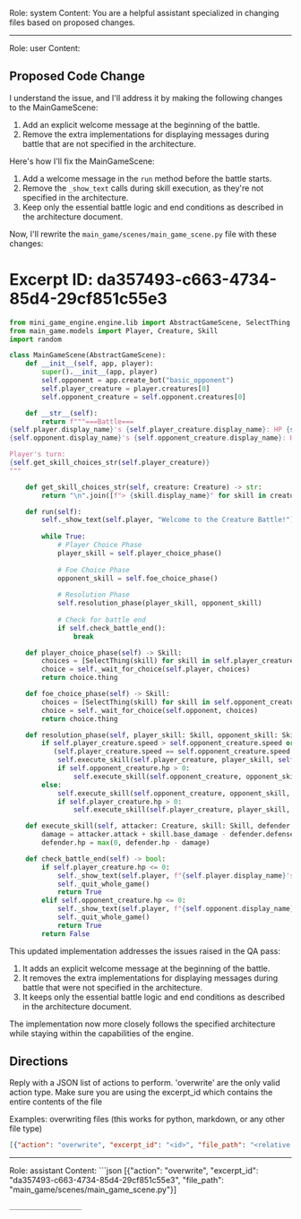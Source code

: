 Role: system
Content: You are a helpful assistant specialized in changing files based on proposed changes.
__________________
Role: user
Content: 
## Proposed Code Change
I understand the issue, and I'll address it by making the following changes to the MainGameScene:

1. Add an explicit welcome message at the beginning of the battle.
2. Remove the extra implementations for displaying messages during battle that are not specified in the architecture.

Here's how I'll fix the MainGameScene:

1. Add a welcome message in the `run` method before the battle starts.
2. Remove the `_show_text` calls during skill execution, as they're not specified in the architecture.
3. Keep only the essential battle logic and end conditions as described in the architecture document.

Now, I'll rewrite the `main_game/scenes/main_game_scene.py` file with these changes:

# Excerpt ID: da357493-c663-4734-85d4-29cf851c55e3
```python main_game/scenes/main_game_scene.py
from mini_game_engine.engine.lib import AbstractGameScene, SelectThing
from main_game.models import Player, Creature, Skill
import random

class MainGameScene(AbstractGameScene):
    def __init__(self, app, player):
        super().__init__(app, player)
        self.opponent = app.create_bot("basic_opponent")
        self.player_creature = player.creatures[0]
        self.opponent_creature = self.opponent.creatures[0]

    def __str__(self):
        return f"""===Battle===
{self.player.display_name}'s {self.player_creature.display_name}: HP {self.player_creature.hp}/{self.player_creature.max_hp}
{self.opponent.display_name}'s {self.opponent_creature.display_name}: HP {self.opponent_creature.hp}/{self.opponent_creature.max_hp}

Player's turn:
{self.get_skill_choices_str(self.player_creature)}
"""

    def get_skill_choices_str(self, creature: Creature) -> str:
        return "\n".join([f"> {skill.display_name}" for skill in creature.skills])

    def run(self):
        self._show_text(self.player, "Welcome to the Creature Battle!")
        
        while True:
            # Player Choice Phase
            player_skill = self.player_choice_phase()
            
            # Foe Choice Phase
            opponent_skill = self.foe_choice_phase()
            
            # Resolution Phase
            self.resolution_phase(player_skill, opponent_skill)
            
            # Check for battle end
            if self.check_battle_end():
                break

    def player_choice_phase(self) -> Skill:
        choices = [SelectThing(skill) for skill in self.player_creature.skills]
        choice = self._wait_for_choice(self.player, choices)
        return choice.thing

    def foe_choice_phase(self) -> Skill:
        choices = [SelectThing(skill) for skill in self.opponent_creature.skills]
        choice = self._wait_for_choice(self.opponent, choices)
        return choice.thing

    def resolution_phase(self, player_skill: Skill, opponent_skill: Skill):
        if self.player_creature.speed > self.opponent_creature.speed or \
           (self.player_creature.speed == self.opponent_creature.speed and random.choice([True, False])):
            self.execute_skill(self.player_creature, player_skill, self.opponent_creature)
            if self.opponent_creature.hp > 0:
                self.execute_skill(self.opponent_creature, opponent_skill, self.player_creature)
        else:
            self.execute_skill(self.opponent_creature, opponent_skill, self.player_creature)
            if self.player_creature.hp > 0:
                self.execute_skill(self.player_creature, player_skill, self.opponent_creature)

    def execute_skill(self, attacker: Creature, skill: Skill, defender: Creature):
        damage = attacker.attack + skill.base_damage - defender.defense
        defender.hp = max(0, defender.hp - damage)

    def check_battle_end(self) -> bool:
        if self.player_creature.hp <= 0:
            self._show_text(self.player, f"{self.player.display_name}'s {self.player_creature.display_name} fainted! You lose!")
            self._quit_whole_game()
            return True
        elif self.opponent_creature.hp <= 0:
            self._show_text(self.player, f"{self.opponent.display_name}'s {self.opponent_creature.display_name} fainted! You win!")
            self._quit_whole_game()
            return True
        return False
```

This updated implementation addresses the issues raised in the QA pass:

1. It adds an explicit welcome message at the beginning of the battle.
2. It removes the extra implementations for displaying messages during battle that were not specified in the architecture.
3. It keeps only the essential battle logic and end conditions as described in the architecture document.

The implementation now more closely follows the specified architecture while staying within the capabilities of the engine.

## Directions
Reply with a JSON list of actions to perform. 'overwrite' are the only valid action type. 
Make sure you are using the excerpt_id which contains the entire contents of the file

Examples:
overwriting files (this works for python, markdown, or any other file type)
```json output_example1
[{"action": "overwrite", "excerpt_id": "<id>", "file_path": "<relative file path>"}]
```

__________________
Role: assistant
Content: ```json
[{"action": "overwrite", "excerpt_id": "da357493-c663-4734-85d4-29cf851c55e3", "file_path": "main_game/scenes/main_game_scene.py"}]
```
__________________
